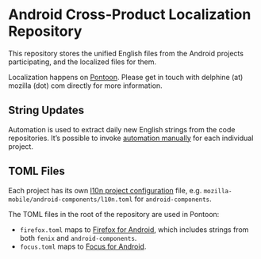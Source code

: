 # Android Cross-Product Localization Repository

This repository stores the unified English files from the Android projects participating, and the localized files for them.

Localization happens on [Pontoon](https://pontoon.mozilla.org/projects/android-l10n/). Please get in touch with delphine (at) mozilla (dot) com directly for more information.

## String Updates

Automation is used to extract daily new English strings from the code repositories. It’s possible to invoke [automation manually](https://github.com/mozilla-l10n/android-l10n/actions) for each individual project.

## TOML Files

Each project has its own [l10n project configuration](https://moz-l10n-config.readthedocs.io/en/latest/fileformat.html) file, e.g. `mozilla-mobile/android-components/l10n.toml` for `android-components`.

The TOML files in the root of the repository are used in Pontoon:
* `firefox.toml` maps to [Firefox for Android](https://pontoon.mozilla.org/projects/firefox-for-android/), which includes strings from both `fenix` and `android-components`.
* `focus.toml` maps to [Focus for Android](https://pontoon.mozilla.org/projects/focus-for-android/).
